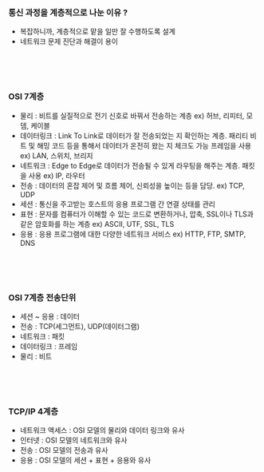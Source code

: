 ### 통신 과정을 계층적으로 나눈 이유 ?

- 복잡하니까, 계층적으로 맡을 일만 잘 수행하도록 설계
- 네트워크 문제 진단과 해결이 용이

<br><br><br>

### OSI 7계층

- 물리 : 비트를 실질적으로 전기 신호로 바꿔서 전송하는 계층 ex) 허브, 리피터, 모뎀, 케이블
- 데이터링크 : Link To Link로 데이터가 잘 전송되었는 지 확인하는 계층. 패리티 비트 및 해밍 코드 등을 통해서 데이터가 온전히 왔는 지 체크도 가능 프레임을 사용 ex) LAN, 스위치, 브리지
- 네트워크 : Edge to Edge로 데이터가 전송될 수 있게 라우팅을 해주는 계층. 패킷을 사용 ex) IP, 라우터
- 전송 : 데이터의 혼잡 제어 및 흐름 제어, 신뢰성을 높이는 등을 담당. ex) TCP, UDP
- 세션 : 통신을 주고받는 호스트의 응용 프로그램 간 연결 상태를 관리
- 표현 : 문자를 컴퓨터가 이해할 수 있는 코드로 변환하거나, 압축, SSL이나 TLS과 같은 암호화를 하는 계층 ex) ASCII, UTF, SSL, TLS
- 응용 : 응용 프로그램에 대한 다양한 네트워크 서비스 ex) HTTP, FTP, SMTP, DNS

<br><br><br>

### OSI 7계층 전송단위

- 세션 ~ 응용 : 데이터
- 전송 : TCP(세그먼트), UDP(데이터그램)
- 네트워크 : 패킷
- 데이터링크 : 프레임
- 물리 : 비트

<br><br><br>

### TCP/IP 4계층

- 네트워크 액세스 : OSI 모델의 물리와 데이터 링크와 유사
- 인터넷 : OSI 모델의 네트워크와 유사
- 전송 : OSI 모델의 전송과 유사
- 응용 : OSI 모델의 세션 + 표현 + 응용와 유사
